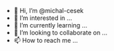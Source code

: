 - 👋 Hi, I’m @michal-cesek
- 👀 I’m interested in ...
- 🌱 I’m currently learning ...
- 💞️ I’m looking to collaborate on ...
- 📫 How to reach me ...

<!---
michal-cesek/michal-cesek is a ✨ special ✨ repository because its `README.md` (this file) appears on your GitHub profile.
You can click the Preview link to take a look at your changes.
--->
